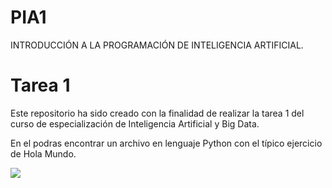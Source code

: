 # PIA1
<!DOCTYPE html>
<html lang="es-ES">
    <head>
        <meta charset="UTF-8">
        INTRODUCCIÓN A LA PROGRAMACIÓN DE INTELIGENCIA ARTIFICIAL.
    </head>
    <body>
        <h1>Tarea 1</h1>
        <p>Este repositorio ha sido creado con la finalidad de realizar la tarea 1 del curso de especialización de Inteligencia Artificial y Big Data.</p>
        <p>En el podras encontrar un archivo en lenguaje Python con el típico ejercicio de Hola Mundo.</p>
    </body>
   <img src="https://github.com/JorgeAM87/PIA1/assets/149318266/6c57798f-96a6-4f77-860d-ca92a3576b8d">
</html>
